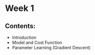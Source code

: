 # Week 1

## Contents:

- Introduction
- Model and Cost Function
- Parameter Learning (Gradient Descent)

